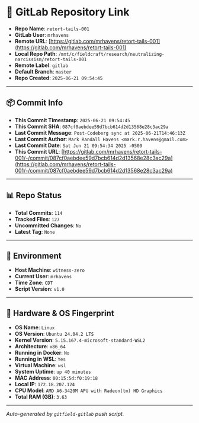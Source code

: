 # 🔗 GitLab Repository Link

- **Repo Name**: `retort-tails-001`
- **GitLab User**: `mrhavens`
- **Remote URL**: [https://gitlab.com/mrhavens/retort-tails-001](https://gitlab.com/mrhavens/retort-tails-001)
- **Local Repo Path**: `/mnt/c/fieldcraft/research/neutralizing-narcissism/retort-tails-001`
- **Remote Label**: `gitlab`
- **Default Branch**: `master`
- **Repo Created**: `2025-06-21 09:54:45`

---

## 📦 Commit Info

- **This Commit Timestamp**: `2025-06-21 09:54:45`
- **This Commit SHA**: `087cf0aebdee59d7bcb614d2d13568e28c3ac29a`
- **Last Commit Message**: `Post-Codeberg sync at 2025-06-21T14:46:13Z`
- **Last Commit Author**: `Mark Randall Havens <mark.r.havens@gmail.com>`
- **Last Commit Date**: `Sat Jun 21 09:54:34 2025 -0500`
- **This Commit URL**: [https://gitlab.com/mrhavens/retort-tails-001/-/commit/087cf0aebdee59d7bcb614d2d13568e28c3ac29a](https://gitlab.com/mrhavens/retort-tails-001/-/commit/087cf0aebdee59d7bcb614d2d13568e28c3ac29a)

---

## 📊 Repo Status

- **Total Commits**: `114`
- **Tracked Files**: `127`
- **Uncommitted Changes**: `No`
- **Latest Tag**: `None`

---

## 🧽 Environment

- **Host Machine**: `witness-zero`
- **Current User**: `mrhavens`
- **Time Zone**: `CDT`
- **Script Version**: `v1.0`

---

## 🧬 Hardware & OS Fingerprint

- **OS Name**: `Linux`
- **OS Version**: `Ubuntu 24.04.2 LTS`
- **Kernel Version**: `5.15.167.4-microsoft-standard-WSL2`
- **Architecture**: `x86_64`
- **Running in Docker**: `No`
- **Running in WSL**: `Yes`
- **Virtual Machine**: `wsl`
- **System Uptime**: `up 40 minutes`
- **MAC Address**: `00:15:5d:f0:19:18`
- **Local IP**: `172.18.207.124`
- **CPU Model**: `AMD A6-3420M APU with Radeon(tm) HD Graphics`
- **Total RAM (GB)**: `3.63`

---

_Auto-generated by `gitfield-gitlab` push script._
